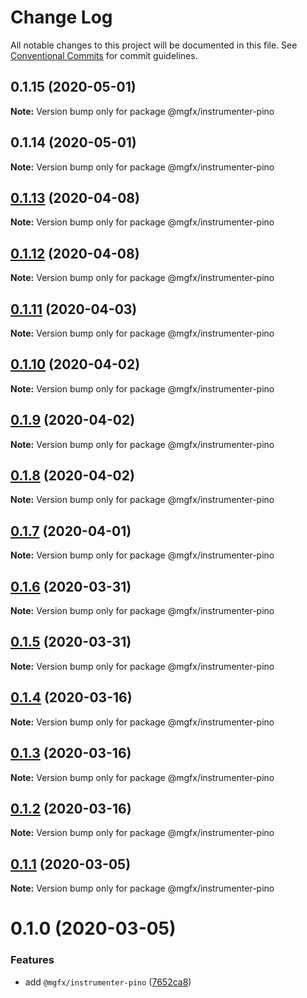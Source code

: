 # Change Log

All notable changes to this project will be documented in this file.
See [Conventional Commits](https://conventionalcommits.org) for commit guidelines.

## 0.1.15 (2020-05-01)

**Note:** Version bump only for package @mgfx/instrumenter-pino





## 0.1.14 (2020-05-01)

**Note:** Version bump only for package @mgfx/instrumenter-pino





## [0.1.13](https://github.com/ai-labs-team/mgFx/compare/@mgfx/instrumenter-pino@0.1.12...@mgfx/instrumenter-pino@0.1.13) (2020-04-08)

**Note:** Version bump only for package @mgfx/instrumenter-pino





## [0.1.12](https://github.com/ai-labs-team/mgFx/compare/@mgfx/instrumenter-pino@0.1.11...@mgfx/instrumenter-pino@0.1.12) (2020-04-08)

**Note:** Version bump only for package @mgfx/instrumenter-pino





## [0.1.11](https://github.com/ai-labs-team/mgFx/compare/@mgfx/instrumenter-pino@0.1.10...@mgfx/instrumenter-pino@0.1.11) (2020-04-03)

**Note:** Version bump only for package @mgfx/instrumenter-pino





## [0.1.10](https://github.com/ai-labs-team/mgFx/compare/@mgfx/instrumenter-pino@0.1.9...@mgfx/instrumenter-pino@0.1.10) (2020-04-02)

**Note:** Version bump only for package @mgfx/instrumenter-pino





## [0.1.9](https://github.com/ai-labs-team/mgFx/compare/@mgfx/instrumenter-pino@0.1.8...@mgfx/instrumenter-pino@0.1.9) (2020-04-02)

**Note:** Version bump only for package @mgfx/instrumenter-pino





## [0.1.8](https://github.com/ai-labs-team/mgFx/compare/@mgfx/instrumenter-pino@0.1.7...@mgfx/instrumenter-pino@0.1.8) (2020-04-02)

**Note:** Version bump only for package @mgfx/instrumenter-pino





## [0.1.7](https://github.com/ai-labs-team/mgFx/compare/@mgfx/instrumenter-pino@0.1.6...@mgfx/instrumenter-pino@0.1.7) (2020-04-01)

**Note:** Version bump only for package @mgfx/instrumenter-pino





## [0.1.6](https://github.com/ai-labs-team/mgFx/compare/@mgfx/instrumenter-pino@0.1.5...@mgfx/instrumenter-pino@0.1.6) (2020-03-31)

**Note:** Version bump only for package @mgfx/instrumenter-pino





## [0.1.5](https://github.com/ai-labs-team/mgFx/compare/@mgfx/instrumenter-pino@0.1.4...@mgfx/instrumenter-pino@0.1.5) (2020-03-31)

**Note:** Version bump only for package @mgfx/instrumenter-pino





## [0.1.4](https://github.com/ai-labs-team/mgFx/compare/@mgfx/instrumenter-pino@0.1.3...@mgfx/instrumenter-pino@0.1.4) (2020-03-16)

**Note:** Version bump only for package @mgfx/instrumenter-pino





## [0.1.3](https://github.com/ai-labs-team/mgFx/compare/@mgfx/instrumenter-pino@0.1.2...@mgfx/instrumenter-pino@0.1.3) (2020-03-16)

**Note:** Version bump only for package @mgfx/instrumenter-pino





## [0.1.2](https://github.com/ai-labs-team/mgFx/compare/@mgfx/instrumenter-pino@0.1.1...@mgfx/instrumenter-pino@0.1.2) (2020-03-16)

**Note:** Version bump only for package @mgfx/instrumenter-pino





## [0.1.1](https://github.com/ai-labs-team/mgFx/compare/@mgfx/instrumenter-pino@0.1.0...@mgfx/instrumenter-pino@0.1.1) (2020-03-05)

**Note:** Version bump only for package @mgfx/instrumenter-pino





# 0.1.0 (2020-03-05)


### Features

* add `@mgfx/instrumenter-pino` ([7652ca8](https://github.com/ai-labs-team/mgFx/commit/7652ca8))

